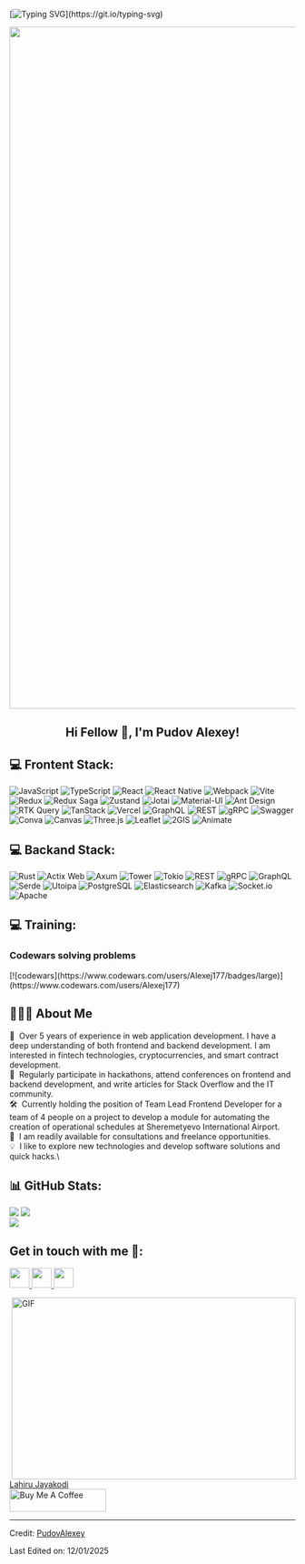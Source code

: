 [![Typing SVG](https://readme-typing-svg.herokuapp.com?multiline=true&width=500&lines=Guys+Let's+Enjoy+Coding.)](https://git.io/typing-svg)



<p align="center">
  <img width="1200" src="assets/241765440-80728820-e06b-4f96-9c9e-9df46f0cc0a5.gif" />
</p>  

<h2 align="center">Hi Fellow 👋, I'm Pudov Alexey!</h2>


## 💻 Frontent Stack:

![JavaScript](https://img.shields.io/badge/JavaScript-3776AB?style=flat-square&logo=JavaScript&logoColor=white)
![TypeScript](https://img.shields.io/badge/TypeScript-007ACC?style=flat-square&logo=TypeScript&logoColor=white)
![React](https://img.shields.io/badge/React-61DAFB?style=flat-square&logo=React&logoColor=black)
![React Native](https://img.shields.io/badge/React%20Native-61DAFB?style=flat-square&logo=React&logoColor=black)
![Webpack](https://img.shields.io/badge/Webpack-8DD6F9?style=flat-square&logo=Webpack&logoColor=black)
![Vite](https://img.shields.io/badge/Vite-646CFF?style=flat-square&logo=Vite&logoColor=white)
![Redux](https://img.shields.io/badge/Redux-764ABC?style=flat-square&logo=Redux&logoColor=white)
![Redux Saga](https://img.shields.io/badge/Redux%20Saga-999999?style=flat-square&logo=Redux&logoColor=white)
![Zustand](https://img.shields.io/badge/Zustand-007ACC?style=flat-square&logo=React&logoColor=white)
![Jotai](https://img.shields.io/badge/Jotai-FF4785?style=flat-square&logo=React&logoColor=white)
![Material-UI](https://img.shields.io/badge/MUI-007FFF?style=flat-square&logo=Material-UI&logoColor=white)
![Ant Design](https://img.shields.io/badge/Ant%20Design-0170FE?style=flat-square&logo=Antdesign&logoColor=white)
![RTK Query](https://img.shields.io/badge/RTK%20Query-764ABC?style=flat-square&logo=Redux&logoColor=white)
![TanStack](https://img.shields.io/badge/TanStack-00BFFF?style=flat-square&logo=React&logoColor=white)
![Vercel](https://img.shields.io/badge/Vercel-000000?style=flat-square&logo=Vercel&logoColor=white)
![GraphQL](https://img.shields.io/badge/GraphQL-E10098?style=flat-square&logo=GraphQL&logoColor=white)
![REST](https://img.shields.io/badge/REST-00BFFF?style=flat-square&logo=REST&logoColor=white)
![gRPC](https://img.shields.io/badge/gRPC-00BFFF?style=flat-square&logo=gRPC&logoColor=white)
![Swagger](https://img.shields.io/badge/Swagger-85EA2D?style=flat-square&logo=Swagger&logoColor=white)
![Conva](https://img.shields.io/badge/Conva-00BFFF?style=flat-square&logo=React&logoColor=white)
![Canvas](https://img.shields.io/badge/Canvas-00BFFF?style=flat-square&logo=HTML5&logoColor=white)
![Three.js](https://img.shields.io/badge/Three.js-000000?style=flat-square&logo=Three.js&logoColor=white)
![Leaflet](https://img.shields.io/badge/Leaflet-0B3E8D?style=flat-square&logo=Leaflet&logoColor=white)
![2GIS](https://img.shields.io/badge/2GIS-00BFFF?style=flat-square&logo=2GIS&logoColor=white)
![Animate](https://img.shields.io/badge/Animate-FF6F61?style=flat-square&logo=Adobe&logoColor=white)

## 💻 Backand Stack:

![Rust](https://img.shields.io/badge/Rust-000000?style=flat-square&logo=Rust&logoColor=white)
![Actix Web](https://img.shields.io/badge/Actix%20Web-0A0A0A?style=flat-square&logo=Rust&logoColor=white)
![Axum](https://img.shields.io/badge/Axum-0A0A0A?style=flat-square&logo=Rust&logoColor=white)
![Tower](https://img.shields.io/badge/Tower-0A0A0A?style=flat-square&logo=Rust&logoColor=white)
![Tokio](https://img.shields.io/badge/Tokio-000000?style=flat-square&logo=Rust&logoColor=white)
![REST](https://img.shields.io/badge/REST-00BFFF?style=flat-square&logo=REST&logoColor=white)
![gRPC](https://img.shields.io/badge/gRPC-00BFFF?style=flat-square&logo=gRPC&logoColor=white)
![GraphQL](https://img.shields.io/badge/GraphQL-E10098?style=flat-square&logo=GraphQL&logoColor=white)
![Serde](https://img.shields.io/badge/Serde-000000?style=flat-square&logo=Rust&logoColor=white)
![Utoipa](https://img.shields.io/badge/Utoipa-000000?style=flat-square&logo=Rust&logoColor=white)
![PostgreSQL](https://img.shields.io/badge/PostgreSQL-4169E1?style=flat-square&logo=PostgreSQL&logoColor=white)
![Elasticsearch](https://img.shields.io/badge/Elasticsearch-005571?style=flat-square&logo=Elasticsearch&logoColor=white)
![Kafka](https://img.shields.io/badge/Kafka-231F20?style=flat-square&logo=Apache-Kafka&logoColor=white)
![Socket.io](https://img.shields.io/badge/Socket.io-010101?style=flat-square&logo=Socket.io&logoColor=white)
![Apache](https://img.shields.io/badge/Apache-EA2828?style=flat-square&logo=Apache&logoColor=white)

## 💻 Training:
<h3>Codewars solving problems</h3>
[![codewars](https://www.codewars.com/users/Alexej177/badges/large)](https://www.codewars.com/users/Alexej177)


## 👨🏻‍💻 About Me

🔭 &nbsp;Over 5 years of experience in web application development. I have a deep understanding of both frontend and backend development. I am interested in fintech technologies, cryptocurrencies, and smart contract development.\
🌱 &nbsp;Regularly participate in hackathons, attend conferences on frontend and backend development, and write articles for Stack Overflow and the IT community.\
🛠️ &nbsp;Сurrently holding the position of Team Lead Frontend Developer for a team of 4 people on a project to develop a module for automating the creation of operational schedules at Sheremetyevo International Airport.\
💼 &nbsp;I am readily available for consultations and freelance opportunities.\
💡 &nbsp;I like to explore new technologies and develop software solutions and quick hacks.\

<div align="center"> </div>

## 📊 GitHub Stats:

![](https://github-readme-stats.vercel.app/api?username=PudovAlexey&show_icons=true&theme=tokyonight)
![](https://github-readme-streak-stats.herokuapp.com/?user=PudovAlexey&theme=dark&hide_border=false)<br/>
![](https://github-readme-stats.vercel.app/api/top-langs/?username=PudovAlexey&theme=dark&hide_border=false&include_all_commits=true&count_private=true&layout=compact)

## Get in touch with me 👋:

<p>

  <a href="https://t.me/@Alexej177">
    <img src="https://img.shields.io/badge/telegram-%230077B5.svg?&style=for-the-badge&logo=telegram&logoColor=white" height=35>
</a>

<a href="https://www.linkedin.com/in/alex-pudov-930278262?utm_source=share&utm_campaign=share_via&utm_content=profile&utm_medium=android_app">
    <img src="https://img.shields.io/badge/linkedin-%230A66C2.svg?&style=for-the-badge&logo=linkedin&logoColor=white" height=35>
</a>

<a href="https://www.instagram.com/share/p/_70mB9Nlg">
    <img src="https://img.shields.io/badge/instagram-%23E4405F.svg?&style=for-the-badge&logo=instagram&logoColor=white" height=35>
</a>

</p>


 
<img align="right" alt="GIF" src="https://github.com/abhisheknaiidu/abhisheknaiidu/blob/master/code.gif?raw=true" width="500" height="320" />

<div class="badge-base LI-profile-badge" data-locale="en_US" data-size="medium" data-theme="light" data-type="VERTICAL" data-vanity="lahiru-chalana-622749155" data-version="v1"><a class="badge-base__link LI-simple-link" href="https://lk.linkedin.com/in/lahiru-jayakodi-b912b0217?trk=profile-badge">Lahiru Jayakodi</a></div>

<a href="https://www.buymeacoffee.com/lahiruprabS" target="_blank" rel="noreferrer nofollow">
    <img src="https://cdn.buymeacoffee.com/buttons/default-red.png" alt="Buy Me A Coffee" height="40" width="170" >
</a>

----
Credit: [PudovAlexey](https://github.com/PudovAlexey)

Last Edited on: 12/01/2025           